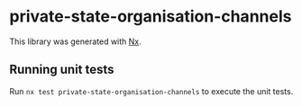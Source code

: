 # private-state-organisation-channels

This library was generated with [Nx](https://nx.dev).

## Running unit tests

Run `nx test private-state-organisation-channels` to execute the unit tests.
